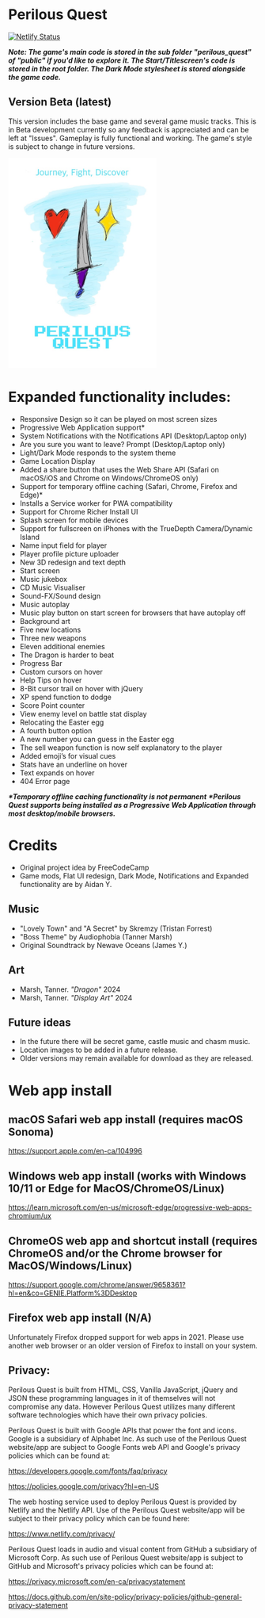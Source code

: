 # Perilous Quest

[![Netlify Status](https://api.netlify.com/api/v1/badges/05ef79ba-a166-4aeb-9e08-bba657c2d41a/deploy-status)](https://app.netlify.com/sites/perilous-quest/deploys)

<i><b>
Note: The game's main code is stored in the sub folder "perilous_quest" of "public" if you'd like to explore it. The Start/Titlescreen's code is stored in the root folder. The Dark Mode stylesheet is stored alongside the game code.
</b></i>

## Version Beta (latest)

This version includes the base game and several game music tracks. This is in Beta development currently so any feedback is appreciated and can be left at "Issues". Gameplay is fully functional and working. The game's style is subject to change in future versions.

<img src="https://raw.githubusercontent.com/aidan-yip/dragon_slayer/main/public/pq_poster.jpg?raw=true" alt="Perilous Quest poster" width="300"/>
  
# Expanded functionality includes: 
<ul>
  <li>Responsive Design so it can be played on most screen sizes</li>
  <li>Progressive Web Application support*</li>
  <li>System Notifications with the Notifications API (Desktop/Laptop only)</li>
  <li>Are you sure you want to leave? Prompt (Desktop/Laptop only)</li>
  <li>Light/Dark Mode responds to the system theme</li>
  <li>Game Location Display</li>
  <li>Added a share button that uses the Web Share API (Safari on macOS/iOS and Chrome on Windows/ChromeOS only)</li>
  <li>Support for temporary offline caching (Safari, Chrome, Firefox and Edge)*</li>
  <li>Installs a Service worker for PWA compatibility</li>
  <li>Support for Chrome Richer Install UI</li>
  <li>Splash screen for mobile devices</li> 
  <li>Support for fullscreen on iPhones with the TrueDepth Camera/Dynamic Island</li>
  <li>Name input field for player</li>
  <li>Player profile picture uploader</li>
  <li>New 3D redesign and text depth</li>
  <li>Start screen</li>
  <li>Music jukebox</li> 
  <li>CD Music Visualiser</li>
  <li>Sound-FX/Sound design</li> 
  <li>Music autoplay</li>
  <li>Music play button on start screen for browsers that have autoplay off</li>
  <li>Background art</li>
  <li>Five new locations</li>
  <li>Three new weapons</li>
  <li>Eleven additional enemies</li>
  <li>The Dragon is harder to beat</li>
  <li>Progress Bar</li>
  <li>Custom cursors on hover</li>
  <li>Help Tips on hover</li>
  <li>8-Bit cursor trail on hover with jQuery</li>
  <li>XP spend function to dodge</li>
  <li>Score Point counter</li>
  <li>View enemy level on battle stat display</li>
  <li>Relocating the Easter egg</li>
  <li>A fourth button option</li>
  <li>A new number you can guess in the Easter egg</li>
  <li>The sell weapon function is now self explanatory to the player</li>
  <li>Added emoji’s for visual cues</li>
  <li>Stats have an underline on hover</li>
  <li>Text expands on hover</li>
  <li>404 Error page</li>
</ul>

<i><b>\*Temporary offline caching functionality is not permanent</b></i>
<i><b>\*Perilous Quest supports being installed as a Progressive Web Application through most desktop/mobile browsers.</b></i>

# Credits

<ul>
<li>Original project idea by FreeCodeCamp</li>
<li>Game mods, Flat UI redesign, Dark Mode, Notifications and Expanded functionality are by Aidan Y.</li>
</ul>

## Music

<ul>
<li>"Lovely Town" and "A Secret" by  Skremzy (Tristan Forrest)</li> 
<li>"Boss Theme" by Audiophobia (Tanner Marsh)</li>
<li>Original Soundtrack by Newave Oceans (James Y.)</li>
</ul>

## Art

<ul>
<li>Marsh, Tanner. <i>"Dragon"</i> 2024</li>
<li>Marsh, Tanner. <i>"Display Art"</i> 2024</li>
</ul>

## Future ideas

<ul>
<li>In the future there will be secret game, castle music and chasm music.</li> 
  
<li>Location images to be added in a future release.</li>

<li>Older versions may remain available for download as they are released.</li>
</ul>

# Web app install

## macOS Safari web app install (requires macOS Sonoma)

https://support.apple.com/en-ca/104996

## Windows web app install (works with Windows 10/11 or Edge for MacOS/ChromeOS/Linux)

https://learn.microsoft.com/en-us/microsoft-edge/progressive-web-apps-chromium/ux

## ChromeOS web app and shortcut install (requires ChromeOS and/or the Chrome browser for MacOS/Windows/Linux)

https://support.google.com/chrome/answer/9658361?hl=en&co=GENIE.Platform%3DDesktop

## Firefox web app install (N/A)

Unfortunately Firefox dropped support for web apps in 2021. Please use another web browser or an older version of Firefox to install on your system.

## Privacy:

Perilous Quest is built from HTML, CSS, Vanilla JavaScript, jQuery and JSON these programming languages in it of themselves will not compromise any data. However Perilous Quest utilizes many different software technologies which have their own privacy policies.

Perilous Quest is built with Google APIs that power the font and icons. Google is a subsidiary of Alphabet Inc. As such use of the Perilous Quest website/app are subject to Google Fonts web API and Google's privacy policies which can be found at:

https://developers.google.com/fonts/faq/privacy

https://policies.google.com/privacy?hl=en-US

The web hosting service used to deploy Perilous Quest is provided by Netlify and the Netlify API. Use of the Perilous Quest website/app will be subject to their privacy policy which can be found here:

https://www.netlify.com/privacy/

Perilous Quest loads in audio and visual content from GitHub a subsidiary of Microsoft Corp. As such use of Perilous Quest website/app is subject to GitHub and Microsoft's privacy policies which can be found at:

https://privacy.microsoft.com/en-ca/privacystatement

https://docs.github.com/en/site-policy/privacy-policies/github-general-privacy-statement
